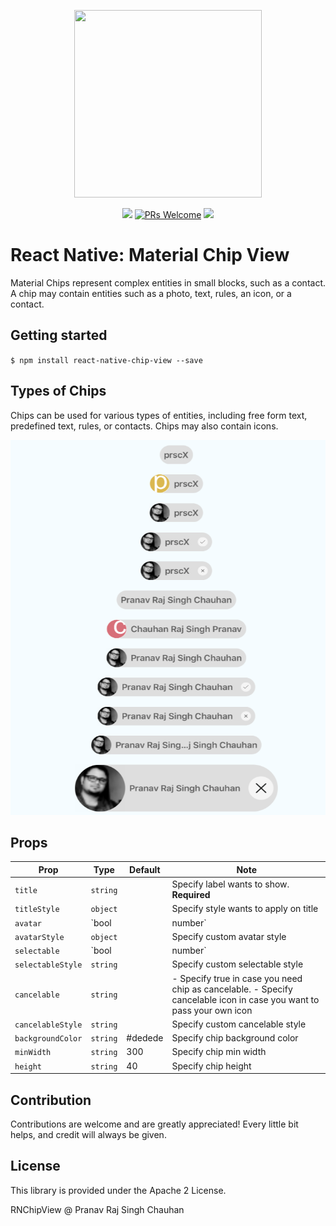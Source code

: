 

<p align="center">
  <img src="https://storage.googleapis.com/material-design/publish/material_v_12/assets/0B7WCemMG6e0VM1VORGxxWUx5U0E/components-chips.png" width="300" height="300" />
</p>

<p align="center">
  <a href="https://www.npmjs.com/package/react-native-chip-view"><img src="http://img.shields.io/npm/v/react-native-chip-view.svg?style=flat" /></a>
  <a href="https://github.com/prscX/react-native-chip-view/pulls"><img alt="PRs Welcome" src="https://img.shields.io/badge/PRs-welcome-brightgreen.svg" /></a>
  <a href="https://github.com/prscX/react-native-chip-view#License"><img src="https://img.shields.io/npm/l/react-native-chip-view.svg?style=flat" /></a>
</p>


# React Native: Material Chip View
Material Chips represent complex entities in small blocks, such as a contact. A chip may contain entities such as a photo, text, rules, an icon, or a contact.


## Getting started

`$ npm install react-native-chip-view --save`


## Types of Chips
Chips can be used for various types of entities, including free form text, predefined text, rules, or contacts. Chips may also contain icons.

<img src='./assets/hero.png' width="600" height="600">

## Props

| Prop              | Type       | Default | Note                                                                                                       |
| ----------------- | ---------- | ------- | ---------------------------------------------------------------------------------------------------------- |
| `title`       | `string`     |        | Specify label wants to show. **Required**
| `titleStyle`       | `object`     |         | Specify style wants to apply on title
| `avatar`       | `bool || number`     |         | - Specify true in case you need avatar. - Specify avatar in case you want custom avatar
| `avatarStyle`       | `object`     |         | Specify custom avatar style
| `selectable`       | `bool || number`     |         | - Specify true in case you need chip as selection. - Specify selection icon in case you want to pass your own icon
| `selectableStyle`       | `string`     |         | Specify custom selectable style
| `cancelable`       | `string`     |         | - Specify true in case you need chip as cancelable. - Specify cancelable icon in case you want to pass your own icon
| `cancelableStyle`       | `string`     |         | Specify custom cancelable style
| `backgroundColor`       | `string`     |    #dedede    | Specify chip background color
| `minWidth`       | `string`     |    300     | Specify chip min width
| `height`       | `string`     |    40     | Specify chip height


## Contribution
Contributions are welcome and are greatly appreciated! Every little bit helps, and credit will always be given.

## License
This library is provided under the Apache 2 License.

RNChipView @ Pranav Raj Singh Chauhan

